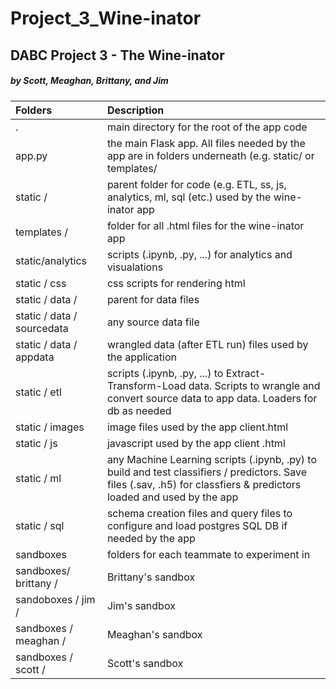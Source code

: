 # Project_3_Wine-inator
## DABC Project 3 - The Wine-inator
##### by Scott, Meaghan, Brittany, and Jim

Folders | Description |
|:-----|:-----|
| . | main directory for the root of the app code |
| app.py | the main Flask app.  All files needed by the app are in folders underneath (e.g. static/ or templates/  |
| static / | parent folder for code (e.g. ETL, ss, js, analytics, ml, sql (etc.) used by the wine-inator app |
| templates / |  folder for all .html files for the wine-inator app |
| static/analytics |  scripts (.ipynb, .py, ...) for analytics and visualations	|
| static / css	|  css scripts for rendering html	|
| static / data	/| parent for data files |
| static / data / sourcedata | any source data file |
| static / data / appdata | wrangled data (after ETL run) files used by the application
| static / etl	| scripts (.ipynb, .py, ...) to Extract-Transform-Load data. Scripts to wrangle and convert source data to app data.  Loaders for db as needed |
| static / images	| image files used by the app client.html |
| static / js	| javascript used by the app client .html
| static / ml	| any Machine Learning scripts (.ipynb, .py) to build and test classifiers / predictors.  Save files (.sav, .h5) for classfiers & predictors loaded and used by the app
| static / sql | schema creation files and query files to configure and load postgres SQL DB if needed by the app
|sandboxes | folders for each teammate to experiment in |
| sandboxes/ brittany / | Brittany's sandbox |
| sandoboxes / jim  /| Jim's sandbox |
| sandboxes / meaghan /| Meaghan's sandbox |
| sandboxes / scott /| Scott's sandbox |
